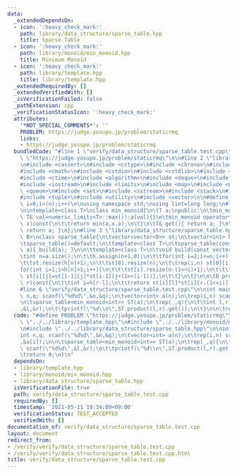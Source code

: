 ```yaml
---
data:
  _extendedDependsOn:
  - icon: ':heavy_check_mark:'
    path: library/data_structure/sparse_table.hpp
    title: Sparse Table
  - icon: ':heavy_check_mark:'
    path: library/monoid/min_monoid.hpp
    title: Minimum Monoid
  - icon: ':heavy_check_mark:'
    path: library/template.hpp
    title: library/template.hpp
  _extendedRequiredBy: []
  _extendedVerifiedWith: []
  _isVerificationFailed: false
  _pathExtension: cpp
  _verificationStatusIcon: ':heavy_check_mark:'
  attributes:
    '*NOT_SPECIAL_COMMENTS*': ''
    PROBLEM: https://judge.yosupo.jp/problem/staticrmq
    links:
    - https://judge.yosupo.jp/problem/staticrmq
  bundledCode: "#line 1 \"verify/data_structure/sparse_table.test.cpp\"\n#define PROBLEM\
    \ \"https://judge.yosupo.jp/problem/staticrmq\"\n\n#line 2 \"library/template.hpp\"\
    \n#include <cassert>\n#include <cctype>\n#include <chrono>\n#include <climits>\n\
    #include <cmath>\n#include <cstdio>\n#include <cstdlib>\n#include <cstring>\n\
    #include <ctime>\n#include <algorithm>\n#include <deque>\n#include <functional>\n\
    #include <iostream>\n#include <limits>\n#include <map>\n#include <numeric>\n#include\
    \ <queue>\n#include <set>\n#include <sstream>\n#include <stack>\n#include <string>\n\
    #include <tuple>\n#include <utility>\n#include <vector>\n\n#define rep(i,n) for(int\
    \ i=0;i<(n);i++)\n\nusing namespace std;\nusing lint=long long;\n#line 3 \"library/monoid/min_monoid.hpp\"\
    \n\ntemplate<class T>\nclass min_monoid{\n\tT a;\npublic:\n\tmin_monoid(const\
    \ T& val=numeric_limits<T>::max()):a(val){}\n\tmin_monoid operator*(const min_monoid&\
    \ x)const{\n\t\treturn min(a,x.a);\n\t}\n\tT& get(){ return a; }\n\tconst T& get()const{\
    \ return a; }\n};\n#line 3 \"library/data_structure/sparse_table.hpp\"\n\ntemplate<class\
    \ B>\nclass sparse_table{\n\tvector<vector<B>> st;\n\tvector<int> h;\npublic:\n\
    \tsparse_table()=default;\n\ttemplate<class T>\n\tsparse_table(const vector<T>&\
    \ a){ build(a); }\n\n\ttemplate<class T>\n\tvoid build(const vector<T>& a){\n\t\
    \tint n=a.size();\n\t\th.assign(n+1,0);\n\t\tfor(int i=2;i<=n;i++) h[i]=h[i>>1]+1;\n\
    \t\tst.resize(h[n]+1);\n\t\tst[0].resize(n);\n\t\trep(i,n) st[0][i]=a[i];\n\t\t\
    for(int i=1;i<h[n]+1;i++){\n\t\t\tst[i].resize(n-(1<<i)+1);\n\t\t\trep(j,n-(1<<i)+1)\
    \ st[i][j]=st[i-1][j]*st[i-1][j+(1<<(i-1))];\n\t\t}\n\t}\n\n\tB product(int l,int\
    \ r)const{\n\t\tint i=h[r-l];\n\t\treturn st[i][l]*st[i][r-(1<<i)];\n\t}\n};\n\
    #line 6 \"verify/data_structure/sparse_table.test.cpp\"\n\nint main(){\n\tint\
    \ n,q; scanf(\"%d%d\",&n,&q);\n\tvector<int> a(n);\n\trep(i,n) scanf(\"%d\",&a[i]);\n\
    \n\tsparse_table<min_monoid<int>> ST(a);\n\trep(_,q){\n\t\tint l,r; scanf(\"%d%d\"\
    ,&l,&r);\n\t\tprintf(\"%d\\n\",ST.product(l,r).get());\n\t}\n\n\treturn 0;\n}\n"
  code: "#define PROBLEM \"https://judge.yosupo.jp/problem/staticrmq\"\n\n#include\
    \ \"../../library/template.hpp\"\n#include \"../../library/monoid/min_monoid.hpp\"\
    \n#include \"../../library/data_structure/sparse_table.hpp\"\n\nint main(){\n\t\
    int n,q; scanf(\"%d%d\",&n,&q);\n\tvector<int> a(n);\n\trep(i,n) scanf(\"%d\"\
    ,&a[i]);\n\n\tsparse_table<min_monoid<int>> ST(a);\n\trep(_,q){\n\t\tint l,r;\
    \ scanf(\"%d%d\",&l,&r);\n\t\tprintf(\"%d\\n\",ST.product(l,r).get());\n\t}\n\n\
    \treturn 0;\n}\n"
  dependsOn:
  - library/template.hpp
  - library/monoid/min_monoid.hpp
  - library/data_structure/sparse_table.hpp
  isVerificationFile: true
  path: verify/data_structure/sparse_table.test.cpp
  requiredBy: []
  timestamp: '2021-05-11 19:34:09+09:00'
  verificationStatus: TEST_ACCEPTED
  verifiedWith: []
documentation_of: verify/data_structure/sparse_table.test.cpp
layout: document
redirect_from:
- /verify/verify/data_structure/sparse_table.test.cpp
- /verify/verify/data_structure/sparse_table.test.cpp.html
title: verify/data_structure/sparse_table.test.cpp
---
```

